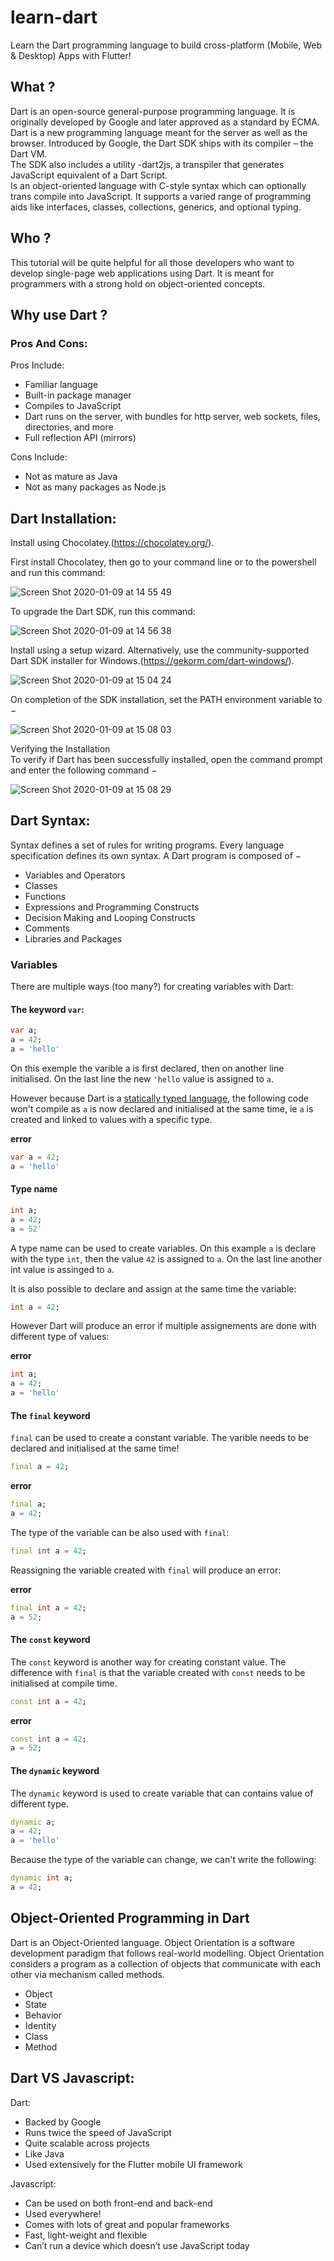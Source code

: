 # learn-dart
Learn the Dart programming language to build cross-platform (Mobile, Web &amp; Desktop) Apps with Flutter!

## What ?

Dart is an open-source general-purpose programming language. It is originally developed by Google and later approved as a standard by ECMA.</br>
Dart is a new programming language meant for the server as well as the browser. Introduced by Google, the Dart SDK ships with its compiler – the Dart VM.</br>
The SDK also includes a utility -dart2js, a transpiler that generates JavaScript equivalent of a Dart Script.</br> 
Is an object-oriented language with C-style syntax which can optionally trans compile into JavaScript. It supports a varied range of programming aids like interfaces, classes, collections, generics, and optional typing.


## Who ?

This tutorial will be quite helpful for all those developers who want to develop single-page web applications using Dart. It is meant for programmers with a strong hold on object-oriented concepts.

## Why use Dart ?

### Pros And Cons:

Pros Include:
- Familiar language
- Built-in package manager
- Compiles to JavaScript
- Dart runs on the server, with bundles for http server, web sockets, files, directories, and more
- Full reflection API (mirrors)


Cons Include:
- Not as mature as Java
- Not as many packages as Node.js


## Dart Installation:

Install using Chocolatey.(https://chocolatey.org/).

First install Chocolatey, then go to your command line or to the powershell and run this command:

![Screen Shot 2020-01-09 at 14 55 49](https://user-images.githubusercontent.com/27420533/72078304-c06b0380-32f0-11ea-894b-9e5f1e58b882.png)

To upgrade the Dart SDK, run this command:

![Screen Shot 2020-01-09 at 14 56 38](https://user-images.githubusercontent.com/27420533/72078414-f1e3cf00-32f0-11ea-82b1-14f3d4979dc1.png)


Install using a setup wizard.
Alternatively, use the community-supported Dart SDK installer for Windows.(https://gekorm.com/dart-windows/).


![Screen Shot 2020-01-09 at 15 04 24](https://user-images.githubusercontent.com/27420533/72078636-60289180-32f1-11ea-91ed-46531d9c63c2.png)

On completion of the SDK installation, set the PATH environment variable to −


![Screen Shot 2020-01-09 at 15 08 03](https://user-images.githubusercontent.com/27420533/72078959-fbba0200-32f1-11ea-90c1-fb7a1912ccb4.png)

Verifying the Installation</br>
To verify if Dart has been successfully installed, open the command prompt and enter the following command −

![Screen Shot 2020-01-09 at 15 08 29](https://user-images.githubusercontent.com/27420533/72079018-14c2b300-32f2-11ea-98e3-87ba97f41faa.png)

## Dart Syntax:

Syntax defines a set of rules for writing programs. Every language specification defines its own syntax. 
A Dart program is composed of −

- Variables and Operators
- Classes
- Functions
- Expressions and Programming Constructs
- Decision Making and Looping Constructs
- Comments
- Libraries and Packages

### Variables

There are multiple ways (too many?) for creating variables with Dart:

#### The keyword `var`:

```dart
var a;
a = 42;
a = 'hello'
```

On this exemple the varible a is first declared,
then on another line initialised.
On the last line the new `'hello` value is assigned to `a`.

However because Dart is a [statically typed language](https://dart.dev/faq#q-is-dart-a-statically-typed-language),
the following code won't compile as `a` is now declared and initialised at the same time,
ie `a` is created and linked to values with a specific type.

**error**
```dart
var a = 42;
a = 'hello'
```

#### Type name

```dart
int a;
a = 42;
a = 52'
```

A type name can be used to create variables.
On this example `a` is declare with the type `int`,
then the value `42` is assigned to `a`.
On the last line another int value is assinged to `a`.

It is also possible to declare and assign at the same time the variable:

```dart
int a = 42;
```

However Dart will produce an error if multiple assignements are done
with different type of values:

**error**
```dart
int a;
a = 42;
a = 'hello'
```

#### The `final` keyword

`final` can be used to create a constant variable.
The varible needs to be declared and initialised at the same time!

```dart
final a = 42;
```

**error**
```dart
final a;
a = 42;
```

The type of the variable can be also used with `final`:

```dart
final int a = 42;
```

Reassigning the variable created with `final` will produce an error:

**error**
```dart
final int a = 42;
a = 52;
```

#### The `const` keyword

The `const` keyword is another way for creating constant value.
The difference with `final` is that the variable created with `const`
needs to be initialised at compile time.

```dart
const int a = 42;
```

**error**
```dart
const int a = 42;
a = 52;
```

#### The `dynamic` keyword

The `dynamic` keyword is used to create variable that
can contains value of different type.

```dart
dynamic a;
a = 42;
a = 'hello'
```

Because the type of the variable can change,
we can't write the following:

```dart
dynamic int a;
a = 42;
```

## Object-Oriented Programming in Dart

Dart is an Object-Oriented language. Object Orientation is a software development paradigm that follows real-world modelling. Object Orientation considers a program as a collection of objects that communicate with each other via mechanism called methods.


- Object
- State
- Behavior
- Identity
- Class
- Method

## Dart VS Javascript:

Dart:

- Backed by Google
- Runs twice the speed of JavaScript
- Quite scalable across projects
- Like Java
- Used extensively for the Flutter mobile UI framework

Javascript:

- Can be used on both front-end and back-end
- Used everywhere!
- Comes with lots of great and popular frameworks
- Fast, light-weight and flexible
- Can’t run a device which doesn’t use JavaScript today


















